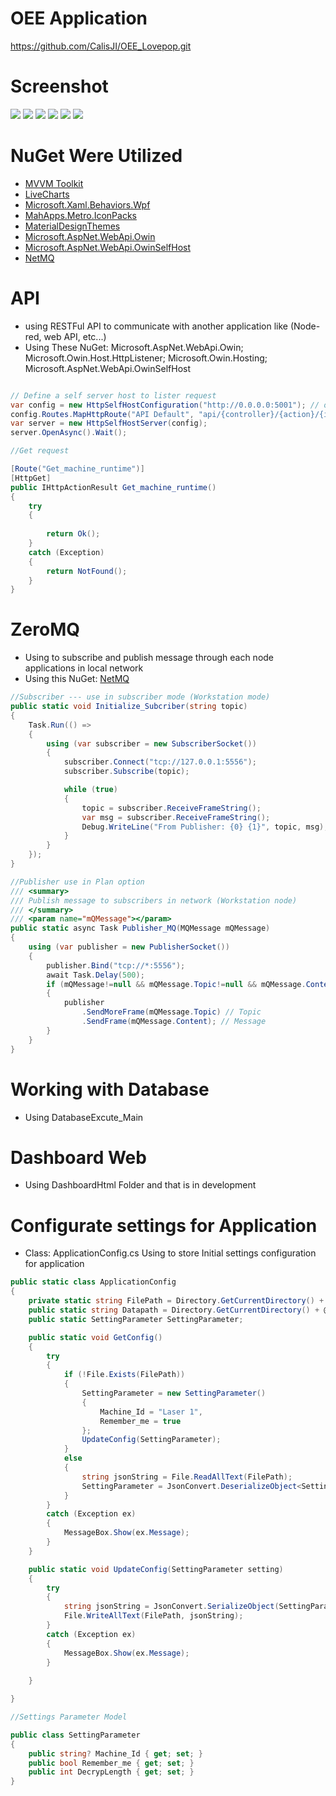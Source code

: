 # OEE Application
https://github.com/CalisJI/OEE_Lovepop.git

# Screenshot
![](./Image/webdb.png)
![](./Image/dashboard.png)
![](./Image/login.png)
![](./Image/plan.png)
![](./Image/superviser.png)
![](./Image/technical.png)


# NuGet Were Utilized
- [MVVM Toolkit](https://learn.microsoft.com/en-us/dotnet/communitytoolkit/mvvm/)
- [LiveCharts](https://v0.lvcharts.com/App/examples/v1/Wpf/Install)
- [Microsoft.Xaml.Behaviors.Wpf](https://github.com/Microsoft/XamlBehaviorsWpf?tab=readme-ov-file)
- [MahApps.Metro.IconPacks](https://github.com/MahApps/MahApps.Metro.IconPacks)
- [MaterialDesignThemes](https://github.com/MaterialDesignInXAML/MaterialDesignInXamlToolkit)
- [Microsoft.AspNet.WebApi.Owin](https://dotnet.microsoft.com/en-us/apps/aspnet/apis)
- [Microsoft.AspNet.WebApi.OwinSelfHost](https://dotnet.microsoft.com/en-us/apps/aspnet/apis)
- [NetMQ](https://netmq.readthedocs.io/en/latest/pub-sub/)
# API 
- using RESTFul API to communicate with another application like (Node-red, web API, etc...)
- Using These NuGet: Microsoft.AspNet.WebApi.Owin; Microsoft.Owin.Host.HttpListener; Microsoft.Owin.Hosting; Microsoft.AspNet.WebApi.OwinSelfHost
```csharp 

// Define a self server host to lister request
var config = new HttpSelfHostConfiguration("http://0.0.0.0:5001"); // open port 5001
config.Routes.MapHttpRoute("API Default", "api/{controller}/{action}/{id}", new { id = RouteParameter.Optional, action = RouteParameter.Optional });
var server = new HttpSelfHostServer(config);
server.OpenAsync().Wait();


```

```csharp
//Get request

[Route("Get_machine_runtime")]
[HttpGet]
public IHttpActionResult Get_machine_runtime() 
{
    try
    {
                
        return Ok();
    }
    catch (Exception)
    {
        return NotFound();
    }
} 

```

# ZeroMQ
- Using to subscribe and publish message through each node applications in local network
- Using this NuGet: [NetMQ](https://netmq.readthedocs.io/en/latest/pub-sub/)
```csharp
//Subscriber --- use in subscriber mode (Workstation mode)
public static void Initialize_Subcriber(string topic) 
{
    Task.Run(() =>
    {
        using (var subscriber = new SubscriberSocket())
        {
            subscriber.Connect("tcp://127.0.0.1:5556");
            subscriber.Subscribe(topic);

            while (true)
            {
                topic = subscriber.ReceiveFrameString();
                var msg = subscriber.ReceiveFrameString();
                Debug.WriteLine("From Publisher: {0} {1}", topic, msg);
            }
        }
    });
}
```
```csharp
//Publisher use in Plan option
/// <summary>
/// Publish message to subscribers in network (Workstation node)
/// </summary>
/// <param name="mQMessage"></param>
public static async Task Publisher_MQ(MQMessage mQMessage) 
{
    using (var publisher = new PublisherSocket())
    {
        publisher.Bind("tcp://*:5556");
        await Task.Delay(500);
        if (mQMessage!=null && mQMessage.Topic!=null && mQMessage.Content!=null) 
        {
            publisher
                .SendMoreFrame(mQMessage.Topic) // Topic
                .SendFrame(mQMessage.Content); // Message 
        }
    }
}
```
# Working with Database
- Using DatabaseExcute_Main

# Dashboard Web

- Using DashboardHtml Folder and that is in development 


# Configurate settings for Application
- Class: ApplicationConfig.cs
Using to store Initial settings configuration for application

```csharp
public static class ApplicationConfig
{
    private static string FilePath = Directory.GetCurrentDirectory() + @"/Settings.json";
    public static string Datapath = Directory.GetCurrentDirectory() + @"/Data.dat";
    public static SettingParameter SettingParameter;

    public static void GetConfig() 
    {
        try
        {
            if (!File.Exists(FilePath))
            {
                SettingParameter = new SettingParameter()
                {
                    Machine_Id = "Laser 1",
                    Remember_me = true
                };
                UpdateConfig(SettingParameter);
            }
            else
            {
                string jsonString = File.ReadAllText(FilePath);
                SettingParameter = JsonConvert.DeserializeObject<SettingParameter>(jsonString);
            }
        }
        catch (Exception ex)
        {
            MessageBox.Show(ex.Message);
        }
    }

    public static void UpdateConfig(SettingParameter setting) 
    {
        try
        {
            string jsonString = JsonConvert.SerializeObject(SettingParameter, Formatting.Indented);
            File.WriteAllText(FilePath, jsonString);
        }
        catch (Exception ex)
        {
            MessageBox.Show(ex.Message);
        }
            
    }

}

//Settings Parameter Model

public class SettingParameter
{
    public string? Machine_Id { get; set; }
    public bool Remember_me { get; set; }
    public int DecrypLength { get; set; }
}
```

